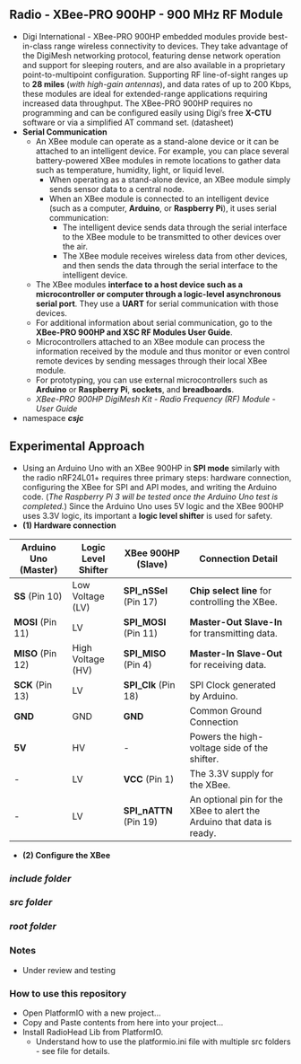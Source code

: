 ## Radio - XBee-PRO 900HP - 900 MHz RF Module
- Digi International - XBee-PRO 900HP embedded modules provide best-in-class range wireless connectivity to devices. They take advantage of the DigiMesh networking protocol, featuring dense network operation and support for sleeping routers, and are also available in a proprietary point-to-multipoint configuration. Supporting RF line-of-sight ranges up to **28 miles** (*with high-gain antennas*), and data rates of up to 200 Kbps, these modules are ideal for extended-range applications requiring increased data throughput. The XBee-PRO 900HP requires no programming and can be configured easily using Digi’s free **X-CTU** software or via a simplified AT command set. (datasheet)
- **Serial Communication**
    - An XBee module can operate as a stand-alone device or it can be attached to an intelligent device. For example, you can place several battery-powered XBee modules in remote locations to gather data such as temperature, humidity, light, or liquid level.
        - When operating as a stand-alone device, an XBee module simply sends sensor data to a central node.
        - When an XBee module is connected to an intelligent device (such as a computer, **Arduino**, or **Raspberry Pi**), it uses serial communication:
            - The intelligent device sends data through the serial interface to the XBee module to be transmitted to other devices over the air.
            - The XBee module receives wireless data from other devices, and then sends the data through the serial interface to the intelligent device.
    - The XBee modules **interface to a host device such as a microcontroller or computer through a logic-level asynchronous serial port**. They use a **UART** for serial communication with those devices.
    - For additional information about serial communication, go to the **XBee-PRO 900HP and XSC RF Modules User Guide**.
    - Microcontrollers attached to an XBee module can process the information received by the module and thus monitor or even control remote devices by sending messages through their local XBee module.
    - For prototyping, you can use external microcontrollers such as **Arduino** or **Raspberry Pi**, **sockets**, and **breadboards**.
    - *XBee-PRO 900HP DigiMesh Kit - Radio Frequency (RF) Module - User Guide*
- namespace ***csjc***

## Experimental Approach
- Using an Arduino Uno with an XBee 900HP in **SPI mode** similarly with the radio nRF24L01+ requires three primary steps: hardware connection, configuring the XBee for SPI and API modes, and writing the Arduino code. (*The Raspberry Pi 3 will be tested once the Arduino Uno test is completed.*) Since the Arduino Uno uses 5V logic and the XBee 900HP uses 3.3V logic, its important a **logic level shifter** is used for safety.
- **(1) Hardware connection**

| Arduino Uno  (Master) | Logic Level Shifter | XBee 900HP (Slave) | Connection Detail                 |
| ---- | ---- | ---- | ---- |
| **SS** (Pin 10) | Low Voltage (LV) | **SPI_nSSel** (Pin 17) | **Chip select line** for controlling the XBee. |
| **MOSI** (Pin 11) | LV | **SPI_MOSI** (Pin 11) | **Master-Out Slave-In** for transmitting data. |
| **MISO** (Pin 12) | High Voltage (HV) | **SPI_MISO** (Pin 4) | **Master-In Slave-Out** for receiving data. |
| **SCK** (Pin 13) | LV | **SPI_Clk** (Pin 18) | SPI Clock generated by Arduino. |
| **GND** | GND | **GND** | Common Ground Connection |
| **5V** | HV | - | Powers the high-voltage side of the shifter. |
| - | LV | **VCC** (Pin 1) | The 3.3V supply for the XBee. |
| - | LV | **SPI_nATTN** (Pin 19) | An optional pin for the XBee to alert the Arduino that data is ready. |

- **(2) Configure the XBee**


### ***include folder***

### ***src folder***

### ***root folder***

### Notes
- Under review and testing

### How to use this repository
- Open PlatformIO with a new project...
- Copy and Paste contents from here into your project...
- Install RadioHead Lib from PlatformIO.
    - Understand how to use the platformio.ini file with multiple src folders - see file for details.
